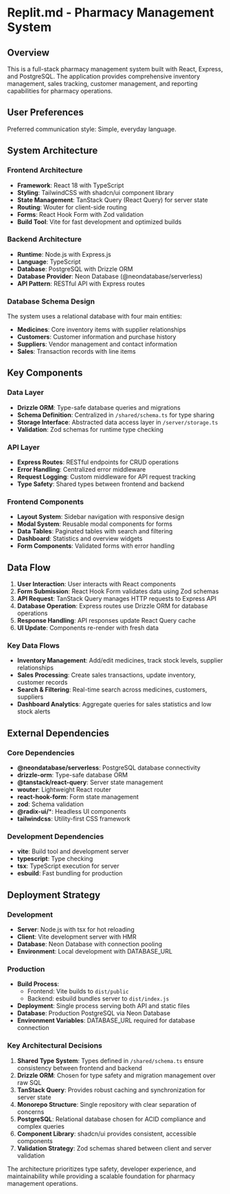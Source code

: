 # Replit.md - Pharmacy Management System

## Overview

This is a full-stack pharmacy management system built with React, Express, and PostgreSQL. The application provides comprehensive inventory management, sales tracking, customer management, and reporting capabilities for pharmacy operations.

## User Preferences

Preferred communication style: Simple, everyday language.

## System Architecture

### Frontend Architecture
- **Framework**: React 18 with TypeScript
- **Styling**: TailwindCSS with shadcn/ui component library
- **State Management**: TanStack Query (React Query) for server state
- **Routing**: Wouter for client-side routing
- **Forms**: React Hook Form with Zod validation
- **Build Tool**: Vite for fast development and optimized builds

### Backend Architecture
- **Runtime**: Node.js with Express.js
- **Language**: TypeScript
- **Database**: PostgreSQL with Drizzle ORM
- **Database Provider**: Neon Database (@neondatabase/serverless)
- **API Pattern**: RESTful API with Express routes

### Database Schema Design
The system uses a relational database with four main entities:
- **Medicines**: Core inventory items with supplier relationships
- **Customers**: Customer information and purchase history
- **Suppliers**: Vendor management and contact information
- **Sales**: Transaction records with line items

## Key Components

### Data Layer
- **Drizzle ORM**: Type-safe database queries and migrations
- **Schema Definition**: Centralized in `/shared/schema.ts` for type sharing
- **Storage Interface**: Abstracted data access layer in `/server/storage.ts`
- **Validation**: Zod schemas for runtime type checking

### API Layer
- **Express Routes**: RESTful endpoints for CRUD operations
- **Error Handling**: Centralized error middleware
- **Request Logging**: Custom middleware for API request tracking
- **Type Safety**: Shared types between frontend and backend

### Frontend Components
- **Layout System**: Sidebar navigation with responsive design
- **Modal System**: Reusable modal components for forms
- **Data Tables**: Paginated tables with search and filtering
- **Dashboard**: Statistics and overview widgets
- **Form Components**: Validated forms with error handling

## Data Flow

1. **User Interaction**: User interacts with React components
2. **Form Submission**: React Hook Form validates data using Zod schemas
3. **API Request**: TanStack Query manages HTTP requests to Express API
4. **Database Operation**: Express routes use Drizzle ORM for database operations
5. **Response Handling**: API responses update React Query cache
6. **UI Update**: Components re-render with fresh data

### Key Data Flows
- **Inventory Management**: Add/edit medicines, track stock levels, supplier relationships
- **Sales Processing**: Create sales transactions, update inventory, customer records
- **Search & Filtering**: Real-time search across medicines, customers, suppliers
- **Dashboard Analytics**: Aggregate queries for sales statistics and low stock alerts

## External Dependencies

### Core Dependencies
- **@neondatabase/serverless**: PostgreSQL database connectivity
- **drizzle-orm**: Type-safe database ORM
- **@tanstack/react-query**: Server state management
- **wouter**: Lightweight React router
- **react-hook-form**: Form state management
- **zod**: Schema validation
- **@radix-ui/***: Headless UI components
- **tailwindcss**: Utility-first CSS framework

### Development Dependencies
- **vite**: Build tool and development server
- **typescript**: Type checking
- **tsx**: TypeScript execution for server
- **esbuild**: Fast bundling for production

## Deployment Strategy

### Development
- **Server**: Node.js with tsx for hot reloading
- **Client**: Vite development server with HMR
- **Database**: Neon Database with connection pooling
- **Environment**: Local development with DATABASE_URL

### Production
- **Build Process**: 
  - Frontend: Vite builds to `dist/public`
  - Backend: esbuild bundles server to `dist/index.js`
- **Deployment**: Single process serving both API and static files
- **Database**: Production PostgreSQL via Neon Database
- **Environment Variables**: DATABASE_URL required for database connection

### Key Architectural Decisions

1. **Shared Type System**: Types defined in `/shared/schema.ts` ensure consistency between frontend and backend
2. **Drizzle ORM**: Chosen for type safety and migration management over raw SQL
3. **TanStack Query**: Provides robust caching and synchronization for server state
4. **Monorepo Structure**: Single repository with clear separation of concerns
5. **PostgreSQL**: Relational database chosen for ACID compliance and complex queries
6. **Component Library**: shadcn/ui provides consistent, accessible components
7. **Validation Strategy**: Zod schemas shared between client and server validation

The architecture prioritizes type safety, developer experience, and maintainability while providing a scalable foundation for pharmacy management operations.